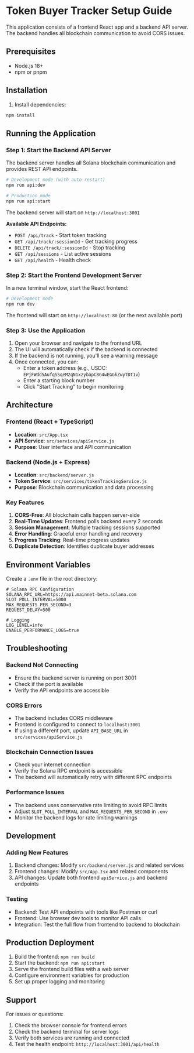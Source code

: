 # Token Buyer Tracker Setup Guide

This application consists of a frontend React app and a backend API server. The backend handles all blockchain communication to avoid CORS issues.

## Prerequisites

- Node.js 18+
- npm or pnpm

## Installation

1. Install dependencies:

```bash
npm install
```

## Running the Application

### Step 1: Start the Backend API Server

The backend server handles all Solana blockchain communication and provides REST API endpoints.

```bash
# Development mode (with auto-restart)
npm run api:dev

# Production mode
npm run api:start
```

The backend server will start on `http://localhost:3001`

**Available API Endpoints:**

- `POST /api/track` - Start token tracking
- `GET /api/track/:sessionId` - Get tracking progress
- `DELETE /api/track/:sessionId` - Stop tracking
- `GET /api/sessions` - List active sessions
- `GET /api/health` - Health check

### Step 2: Start the Frontend Development Server

In a new terminal window, start the React frontend:

```bash
# Development mode
npm run dev
```

The frontend will start on `http://localhost:80` (or the next available port)

### Step 3: Use the Application

1. Open your browser and navigate to the frontend URL
2. The UI will automatically check if the backend is connected
3. If the backend is not running, you'll see a warning message
4. Once connected, you can:
   - Enter a token address (e.g., USDC: `EPjFWdd5AufqSSqeM2qN1xzybapC8G4wEGGkZwyTDt1v`)
   - Enter a starting block number
   - Click "Start Tracking" to begin monitoring

## Architecture

### Frontend (React + TypeScript)

- **Location**: `src/App.tsx`
- **API Service**: `src/services/apiService.js`
- **Purpose**: User interface and API communication

### Backend (Node.js + Express)

- **Location**: `src/backend/server.js`
- **Token Service**: `src/services/tokenTrackingService.js`
- **Purpose**: Blockchain communication and data processing

### Key Features

1. **CORS-Free**: All blockchain calls happen server-side
2. **Real-Time Updates**: Frontend polls backend every 2 seconds
3. **Session Management**: Multiple tracking sessions supported
4. **Error Handling**: Graceful error handling and recovery
5. **Progress Tracking**: Real-time progress updates
6. **Duplicate Detection**: Identifies duplicate buyer addresses

## Environment Variables

Create a `.env` file in the root directory:

```env
# Solana RPC Configuration
SOLANA_RPC_URL=https://api.mainnet-beta.solana.com
SLOT_POLL_INTERVAL=5000
MAX_REQUESTS_PER_SECOND=3
REQUEST_DELAY=500

# Logging
LOG_LEVEL=info
ENABLE_PERFORMANCE_LOGS=true
```

## Troubleshooting

### Backend Not Connecting

- Ensure the backend server is running on port 3001
- Check if the port is available
- Verify the API endpoints are accessible

### CORS Errors

- The backend includes CORS middleware
- Frontend is configured to connect to `localhost:3001`
- If using a different port, update `API_BASE_URL` in `src/services/apiService.js`

### Blockchain Connection Issues

- Check your internet connection
- Verify the Solana RPC endpoint is accessible
- The backend will automatically retry with different RPC endpoints

### Performance Issues

- The backend uses conservative rate limiting to avoid RPC limits
- Adjust `SLOT_POLL_INTERVAL` and `MAX_REQUESTS_PER_SECOND` in `.env`
- Monitor the backend logs for rate limiting warnings

## Development

### Adding New Features

1. Backend changes: Modify `src/backend/server.js` and related services
2. Frontend changes: Modify `src/App.tsx` and related components
3. API changes: Update both frontend `apiService.js` and backend endpoints

### Testing

- Backend: Test API endpoints with tools like Postman or curl
- Frontend: Use browser dev tools to monitor API calls
- Integration: Test the full flow from frontend to backend to blockchain

## Production Deployment

1. Build the frontend: `npm run build`
2. Start the backend: `npm run api:start`
3. Serve the frontend build files with a web server
4. Configure environment variables for production
5. Set up proper logging and monitoring

## Support

For issues or questions:

1. Check the browser console for frontend errors
2. Check the backend terminal for server logs
3. Verify both services are running and connected
4. Test the health endpoint: `http://localhost:3001/api/health`
